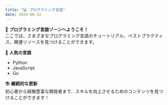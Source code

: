 ```yaml
---
title: "💻 プログラミング言語"
date: 2024-08-22
---
```

👋 **プログラミング言語ゾーンへようこそ！**  
ここでは、さまざまなプログラミング言語のチュートリアル、ベストプラクティス、関連リソースを見つけることができます。

🎯 **人気の言語**  
- Python  
- JavaScript  
- Go

📚 **継続的な更新**  
初心者から経験豊富な開発者まで、スキルを向上させるためのコンテンツを見つけることができます！
